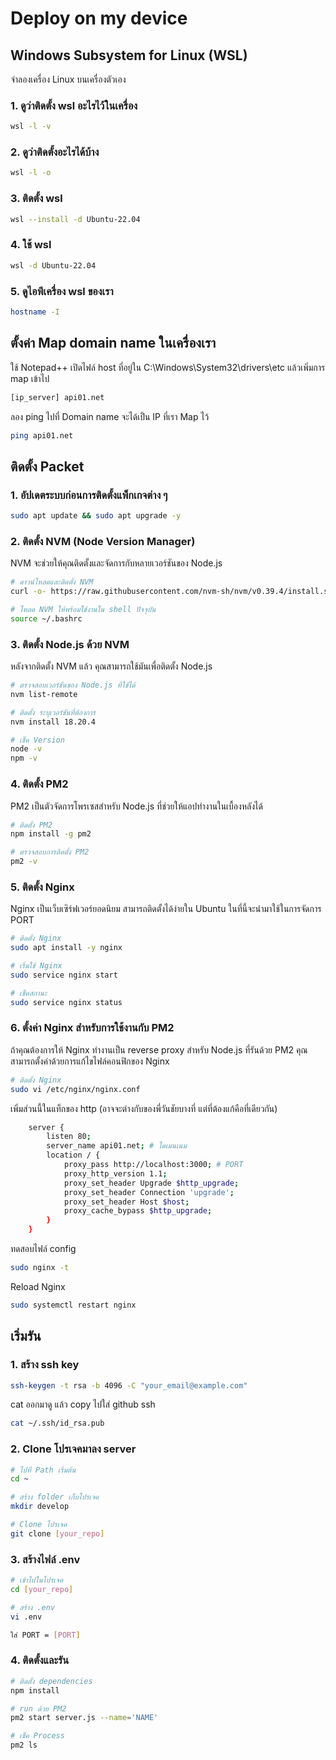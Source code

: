 # Deploy on my device

## Windows Subsystem for Linux (WSL)

จำลองเครื่อง Linux บนเครื่องตัวเอง

### 1. ดูว่าติดตั้ง wsl อะไรไว้ในเครื่อง

```bash
wsl -l -v
```

### 2. ดูว่าติดตั้งอะไรได้บ้าง

```bash
wsl -l -o
```

### 3. ติดตั้ง wsl

```bash
wsl --install -d Ubuntu-22.04
```

### 4. ใช้ wsl

```bash
wsl -d Ubuntu-22.04
```

### 5. ดูไอพีเครื่อง wsl ของเรา

```bash
hostname -I
```

## ตั้งค่า Map domain name ในเครื่องเรา

ใช้ Notepad++ เปิดไฟล์ host ที่อยู่ใน C:\Windows\System32\drivers\etc แล้วเพิ่มการ map เข้าไป

```bash
[ip_server] api01.net
```

ลอง ping ไปที่ Domain name จะได้เป็น IP ที่เรา Map ไว้

```bash
ping api01.net
```

## ติดตั้ง Packet

### 1. อัปเดตระบบก่อนการติดตั้งแพ็กเกจต่าง ๆ

```bash
sudo apt update && sudo apt upgrade -y
```

### 2. ติดตั้ง NVM (Node Version Manager)

NVM จะช่วยให้คุณติดตั้งและจัดการกับหลายเวอร์ชันของ Node.js

```bash
# ดาวน์โหลดและติดตั้ง NVM
curl -o- https://raw.githubusercontent.com/nvm-sh/nvm/v0.39.4/install.sh | bash

# โหลด NVM ให้พร้อมใช้งานใน shell ปัจจุบัน
source ~/.bashrc
```

### 3. ติดตั้ง Node.js ด้วย NVM

หลังจากติดตั้ง NVM แล้ว คุณสามารถใช้มันเพื่อติดตั้ง Node.js

```bash
# ตรวจสอบเวอร์ชันของ Node.js ที่ใช้ได้
nvm list-remote

# ติดตั้ง ระบุเวอร์ชันที่ต้องการ
nvm install 18.20.4

# เช็ค Version
node -v
npm -v
```

### 4. ติดตั้ง PM2

PM2 เป็นตัวจัดการโพรเซสสำหรับ Node.js ที่ช่วยให้แอปทำงานในเบื้องหลังได้

```bash
# ติดตั้ง PM2
npm install -g pm2

# ตรวจสอบการติดตั้ง PM2
pm2 -v
```

### 5. ติดตั้ง Nginx

Nginx เป็นเว็บเซิร์ฟเวอร์ยอดนิยม สามารถติดตั้งได้ง่ายใน Ubuntu ในที่นี้จะนำมาใช้ในการจัดการ PORT

```bash
# ติดตั้ง Nginx
sudo apt install -y nginx

# เริ่มใช้ Nginx
sudo service nginx start

# เช็คสถานะ
sudo service nginx status
```

### 6. ตั้งค่า Nginx สำหรับการใช้งานกับ PM2

ถ้าคุณต้องการให้ Nginx ทำงานเป็น reverse proxy สำหรับ Node.js ที่รันด้วย PM2 คุณสามารถตั้งค่าด้วยการแก้ไขไฟล์คอนฟิกของ Nginx

```bash
# ติดตั้ง Nginx
sudo vi /etc/nginx/nginx.conf
```

เพิ่มส่วนนี้ในแท็กของ http (อาจจะต่างกับของพี่วันชัยบางที่ แต่ที่ต้องแก้คือที่เดียวกัน)

```bash
    server {
        listen 80; 
        server_name api01.net; # โดเมนเนม
        location / {
            proxy_pass http://localhost:3000; # PORT
            proxy_http_version 1.1;
            proxy_set_header Upgrade $http_upgrade;
            proxy_set_header Connection 'upgrade';
            proxy_set_header Host $host;
            proxy_cache_bypass $http_upgrade;
        }
    }
```

ทดสอบไฟล์ config

```bash
sudo nginx -t
```

Reload Nginx

```bash
sudo systemctl restart nginx
```

## เริ่มรัน

### 1. สร้าง ssh key

```bash
ssh-keygen -t rsa -b 4096 -C "your_email@example.com"
```

cat ออกมาดู แล้ว copy ไปใส่ github ssh

```bash
cat ~/.ssh/id_rsa.pub
```

### 2. Clone โปรเจคมาลง server

```bash
# ไปที่ Path เริ่มต้น
cd ~

# สร้าง folder เก็บโปรเจค
mkdir develop

# Clone โปรเจค
git clone [your_repo]
```

### 3. สร้างไฟล์ .env

```bash
# เข้าไปในโปรเจค
cd [your_repo]

# สร้าง .env 
vi .env
```

```bash
ใส่ PORT = [PORT]
```

### 4. ติดตั้งและรัน

```bash
# ติดตั้ง dependencies
npm install

# run ด้วย PM2
pm2 start server.js --name='NAME'

# เช็ค Process
pm2 ls
```
